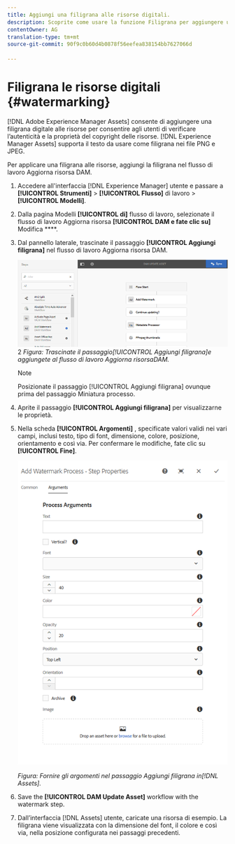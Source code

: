 ```yaml
---
title: Aggiungi una filigrana alle risorse digitali.
description: Scoprite come usare la funzione Filigrana per aggiungere una filigrana digitale alle risorse.
contentOwner: AG
translation-type: tm+mt
source-git-commit: 90f9c0b60d4b0878f56eefea838154bb7627066d

---
```



# Filigrana le risorse digitali {#watermarking}

[!DNL Adobe Experience Manager Assets] consente di aggiungere una filigrana digitale alle risorse per consentire agli utenti di verificare l’autenticità e la proprietà del copyright delle risorse. [!DNL Experience Manager Assets] supporta il testo da usare come filigrana nei file PNG e JPEG.

Per applicare una filigrana alle risorse, aggiungi la filigrana nel flusso di lavoro Aggiorna risorsa  DAM.

1. Accedere all&#39;interfaccia [!DNL Experience Manager] utente e passare a **[!UICONTROL Strumenti]** > **[!UICONTROL Flusso]** di lavoro > **[!UICONTROL Modelli]**.
1. Dalla pagina Modelli **[!UICONTROL di]** flusso di lavoro, selezionate il flusso di lavoro Aggiorna risorsa **[!UICONTROL DAM e fate clic su]** Modifica ****.

1. Dal pannello laterale, trascinate il passaggio **[!UICONTROL Aggiungi filigrana]** nel flusso di lavoro Aggiorna risorsa  DAM.

   ![Trascinate il passaggio [!UICONTROL Aggiungi filigrana] e aggiungete al flusso di lavoro [!UICONTROL Aggiorna risorsa] DAM](assets/add_watermark_step_aem_assets.png)2
   *Figura: Trascinate il passaggio[!UICONTROL Aggiungi filigrana]e aggiungete al flusso di lavoro Aggiorna risorsaDAM.*

   >[!NOTE]
   >
   >Posizionate il passaggio [!UICONTROL Aggiungi filigrana] ovunque prima del passaggio Miniatura  processo.

1. Aprite il passaggio **[!UICONTROL Aggiungi filigrana]** per visualizzarne le proprietà.
1. Nella scheda **[!UICONTROL Argomenti]** , specificate valori validi nei vari campi, inclusi testo, tipo di font, dimensione, colore, posizione, orientamento e così via. Per confermare le modifiche, fate clic su **[!UICONTROL Fine]**.

   ![Fornire gli argomenti nel passaggio Aggiungi filigrana in Risorse](assets/arguments_add_watermark_aem_assets.png)

   *Figura: Fornire gli argomenti nel passaggio Aggiungi filigrana in[!DNL Assets].*

1. Save the **[!UICONTROL DAM Update Asset]** workflow with the watermark step.
1. Dall’interfaccia [!DNL Assets] utente, caricate una risorsa di esempio. La filigrana viene visualizzata con la dimensione del font, il colore e così via, nella posizione configurata nei passaggi precedenti.
